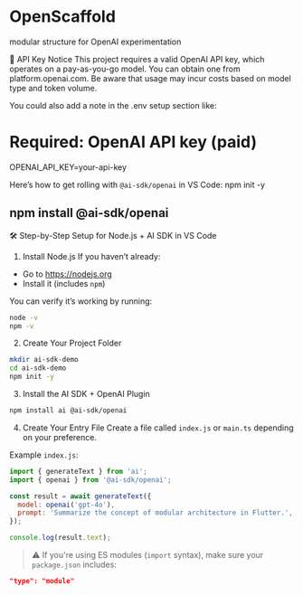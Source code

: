 # OpenScaffold
modular structure for OpenAI experimentation 

🔑 API Key Notice
This project requires a valid OpenAI API key, which operates on a pay-as-you-go model.
You can obtain one from platform.openai.com.
Be aware that usage may incur costs based on model type and token volume.


You could also add a note in the .env setup section like:
# Required: OpenAI API key (paid)
OPENAI_API_KEY=your-api-key

Here’s how to get rolling with `@ai-sdk/openai` in VS Code:
npm init -y

npm install @ai-sdk/openai
---

🛠 Step-by-Step Setup for Node.js + AI SDK in VS Code

1. Install Node.js
If you haven’t already:
- Go to https://nodejs.org
- Install it (includes `npm`)

You can verify it’s working by running:
```bash
node -v
npm -v
```

2. Create Your Project Folder
```bash
mkdir ai-sdk-demo
cd ai-sdk-demo
npm init -y
```

3. Install the AI SDK + OpenAI Plugin
```bash
npm install ai @ai-sdk/openai
```

4. Create Your Entry File
Create a file called `index.js` or `main.ts` depending on your preference.

Example `index.js`:
```js
import { generateText } from 'ai';
import { openai } from '@ai-sdk/openai';

const result = await generateText({
  model: openai('gpt-4o'),
  prompt: 'Summarize the concept of modular architecture in Flutter.',
});

console.log(result.text);
```

> ⚠️ If you're using ES modules (`import` syntax), make sure your `package.json` includes:
```json
"type": "module"
```



